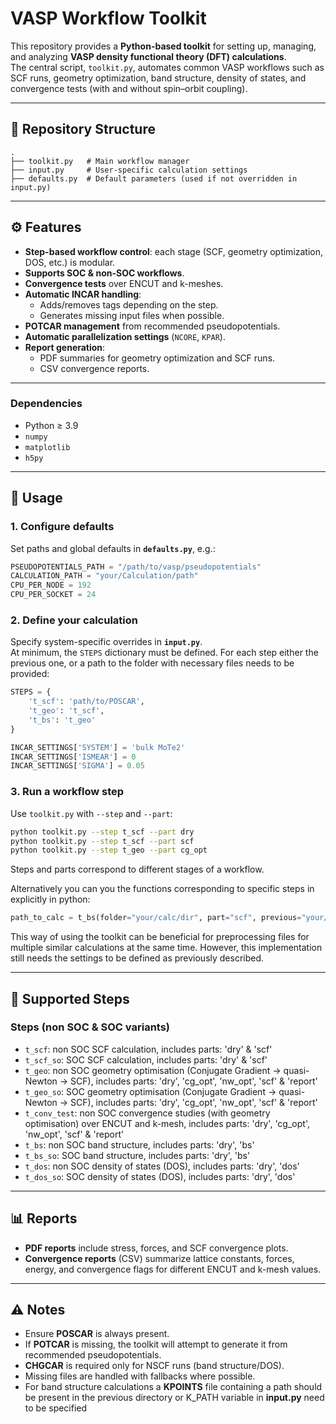 # VASP Workflow Toolkit

This repository provides a **Python-based toolkit** for setting up, managing, and analyzing **VASP density functional theory (DFT) calculations**.  
The central script, `toolkit.py`, automates common VASP workflows such as SCF runs, geometry optimization, band structure, density of states, and convergence tests (with and without spin–orbit coupling).

---

## 📂 Repository Structure

```
.
├── toolkit.py   # Main workflow manager
├── input.py     # User-specific calculation settings
├── defaults.py  # Default parameters (used if not overridden in input.py)
```

---

## ⚙️ Features

- **Step-based workflow control**: each stage (SCF, geometry optimization, DOS, etc.) is modular.  
- **Supports SOC & non-SOC workflows**.  
- **Convergence tests** over ENCUT and k-meshes.  
- **Automatic INCAR handling**:
  - Adds/removes tags depending on the step.  
  - Generates missing input files when possible.  
- **POTCAR management** from recommended pseudopotentials.  
- **Automatic parallelization settings** (`NCORE`, `KPAR`).  
- **Report generation**:
  - PDF summaries for geometry optimization and SCF runs.  
  - CSV convergence reports.  

---

### Dependencies
- Python ≥ 3.9  
- `numpy`  
- `matplotlib`  
- `h5py`  

---

## 📝 Usage

### 1. Configure defaults
Set paths and global defaults in **`defaults.py`**, e.g.:

```python
PSEUDOPOTENTIALS_PATH = "/path/to/vasp/pseudopotentials"
CALCULATION_PATH = "your/Calculation/path"
CPU_PER_NODE = 192
CPU_PER_SOCKET = 24
```

### 2. Define your calculation
Specify system-specific overrides in **`input.py`**.  
At minimum, the `STEPS` dictionary must be defined. For each step either the previous one, or a path to the folder with necessary files needs to be provided:

```python
STEPS = {
    't_scf': 'path/to/POSCAR',    
    't_geo': 't_scf',
    't_bs': 't_geo'
}

INCAR_SETTINGS['SYSTEM'] = 'bulk MoTe2'
INCAR_SETTINGS['ISMEAR'] = 0
INCAR_SETTINGS['SIGMA'] = 0.05
```

### 3. Run a workflow step
Use `toolkit.py` with `--step` and `--part`:

```bash
python toolkit.py --step t_scf --part dry
python toolkit.py --step t_scf --part scf
python toolkit.py --step t_geo --part cg_opt
```

Steps and parts correspond to different stages of a workflow.

Alternatively you can you the functions corresponding to specific steps in explicitly in python:

```python
path_to_calc = t_bs(folder="your/calc/dir", part="scf", previous="your/scf/folder") 
```
This way of using the toolkit can be beneficial for preprocessing files for multiple similar calculations at the same time.
However, this implementation still needs the settings to be defined as previously described.

---

## 📖 Supported Steps

### Steps (non SOC & SOC variants)
- `t_scf`: non SOC SCF calculation, includes parts: 'dry' & 'scf'
- `t_scf_so`:  SOC SCF calculation, includes parts: 'dry' & 'scf'  
- `t_geo`: non SOC geometry optimisation (Conjugate Gradient → quasi-Newton → SCF), includes parts: 'dry', 'cg_opt', 'nw_opt', 'scf' & 'report'
- `t_geo_so`: SOC geometry optimisation (Conjugate Gradient → quasi-Newton → SCF), includes parts: 'dry', 'cg_opt', 'nw_opt', 'scf' & 'report'
- `t_conv_test`: non SOC convergence studies (with geometry optimisation) over ENCUT and k-mesh, includes parts: 'dry', 'cg_opt', 'nw_opt', 'scf' & 'report'  
- `t_bs`: non SOC band structure, includes parts: 'dry', 'bs'
- `t_bs_so`: SOC band structure, includes parts: 'dry', 'bs'  
- `t_dos`: non SOC density of states (DOS), includes parts: 'dry', 'dos'
- `t_dos_so`: SOC density of states (DOS), includes parts: 'dry', 'dos'   

---

## 📊 Reports

- **PDF reports** include stress, forces, and SCF convergence plots.  
- **Convergence reports** (CSV) summarize lattice constants, forces, energy, and convergence flags for different ENCUT and k-mesh values.  

---

## ⚠️ Notes

- Ensure **POSCAR** is always present.  
- If **POTCAR** is missing, the toolkit will attempt to generate it from recommended pseudopotentials.  
- **CHGCAR** is required only for NSCF runs (band structure/DOS).  
- Missing files are handled with fallbacks where possible.
- For band structure calculations a **KPOINTS** file containing a path should be present in the previous directory or K_PATH variable in **input.py** need to be specified
  
